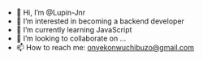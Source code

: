 - 👋 Hi, I’m @Lupin-Jnr
- 👀 I’m interested in becoming a backend developer
- 🌱 I’m currently learning JavaScript
- 💞️ I’m looking to collaborate on ...
- 📫 How to reach me: onyekonwuchibuzo@gmail.com

<!---
Lupin-Jnr/Lupin-Jnr is a ✨ special ✨ repository because its `README.md` (this file) appears on your GitHub profile.
You can click the Preview link to take a look at your changes.
--->
